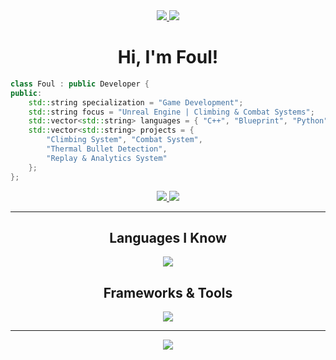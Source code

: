 <div align="center">
    <a href="https://github.com/FoulUsername">
        <img src="https://img.shields.io/github/followers/FoulUsername?logo=github&style=for-the-badge&logoColor=white&labelColor=181825&color=f5c2e7" />
    </a>
    <a href="https://github.com/FoulUsername">
        <img src="https://hits.sh/github.com/FoulUsername/hits.svg?color=f9e2af&labelColor=181825&style=for-the-badge" />
    </a>
    <h1>Hi, I'm Foul!</h1>
</div>

```cpp
class Foul : public Developer {
public:
    std::string specialization = "Game Development";
    std::string focus = "Unreal Engine | Climbing & Combat Systems";
    std::vector<std::string> languages = { "C++", "Blueprint", "Python", "JavaScript", "Verse" };
    std::vector<std::string> projects = {
        "Climbing System", "Combat System", 
        "Thermal Bullet Detection", 
        "Replay & Analytics System"
    };
};
```

<div align="center">
    <a href="https://fiverr.com/your-username">
        <img src="https://img.shields.io/static/v1?label=Fiverr&message=Hire%20Me&logo=fiverr&style=for-the-badge&logoColor=white&labelColor=181825&color=a6e3a1" />
    </a>
    <a href="https://yourwebsite.com">
        <img src="https://img.shields.io/static/v1?label=Portfolio&message=View%20Work&logo=googlechrome&style=for-the-badge&logoColor=white&labelColor=181825&color=89b4fa">
    </a>
</div>

---

<div align="center">
    <h2>Languages I Know</h2>
    <a href="https://skillicons.dev">
        <img src="https://skillicons.dev/icons?i=cpp,py,js,html,css,typescrip,verset&theme=dark&perline=6" />
    </a>
    <h2>Frameworks & Tools</h2>
    <a href="https://skillicons.dev">
        <img src="https://skillicons.dev/icons?i=unreal,unity,nodejs,git,vscode&theme=dark&perline=6" />
    </a>
</div>

---

<div align="center">
    <img src="https://github-readme-stats.vercel.app/api?username=YashKhare143&show_icons=true&hide_border=true&bg_color=181825&text_color=cdd6f4&icon_color=f5c2e7&hide_title=true&include_all_commits=true&count_private=true&border_radius=8" />
</div>
